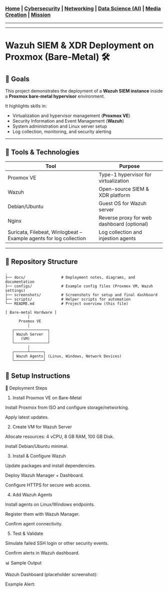 ### [Home](https://github.com/Komonodrg-portfolio)  | [Cybersecurity](https://github.com/Komonodrg-portfolio/Cybersecurity) | [Networking](https://github.com/Komonodrg-portfolio/Networking) | [Data Science (AI)](https://github.com/Komonodrg-portfolio/AI) | [Media Creation](https://github.com/Komonodrg-portfolio/MediaCreation) | [Mission](https://github.com/Komonodrg-portfolio/Mission/)

---
---

# Wazuh SIEM & XDR Deployment on Proxmox (Bare-Metal)  🛠️

## 📌 Goals
This project demonstrates the deployment of a **Wazuh SIEM instance** inside a **Proxmox bare-metal hypervisor** environment.  

It highlights skills in:  
- Virtualization and hypervisor management (**Proxmox VE**)  
- Security Information and Event Management (**Wazuh**)  
- System administration and Linux server setup  
- Log collection, monitoring, and security alerting  

---
## 🧰 Tools & Technologies

| Tool       | Purpose                              |
|------------|--------------------------------------|
| Proxmox VE     | Type-1 hypervisor for virtualization         |
| Wazuh | Open-source SIEM & XDR platform         |
| Debian/Ubuntu    | Guest OS for Wazuh server          |
| Nginx  | Reverse proxy for web dashboard (optional)                      |
| Suricata, Filebeat, Winlogbeat – Example agents for log collection  | Log collection and injestion agents          |


---

## 📂 Repository Structure
```plaintext
.
├── docs/                # Deployment notes, diagrams, and documentation
├── configs/             # Example config files (Proxmox VM, Wazuh settings)
├── screenshots/         # Screenshots for setup and final dashboard
├── scripts/             # Helper scripts for automation
└── README.md            # Project overview (this file)

[ Bare-metal Hardware ]
          │
      Proxmox VE
          │
   ┌───────────────┐
   │ Wazuh Server  │
   │   (VM)        │
   └───────────────┘
          │
   ┌──────┴──────┐
   │ Wazuh Agents│ (Linux, Windows, Network Devices)
   └─────────────┘
```
## 🔧 Setup Instructions



🚀 Deployment Steps
1. Install Proxmox VE on Bare-Metal

Install Proxmox from ISO and configure storage/networking.

Apply latest updates.

2. Create VM for Wazuh Server

Allocate resources: 4 vCPU, 8 GB RAM, 100 GB Disk.

Install Debian/Ubuntu minimal.

3. Install & Configure Wazuh

Update packages and install dependencies.

Deploy Wazuh Manager + Dashboard.

Configure HTTPS for secure web access.

4. Add Wazuh Agents

Install agents on Linux/Windows endpoints.

Register them with Wazuh Manager.

Confirm agent connectivity.

5. Test & Validate

Simulate failed SSH login or other security events.

Confirm alerts in Wazuh dashboard.

📊 Sample Output

Wazuh Dashboard (placeholder screenshot):


Example Alert:

